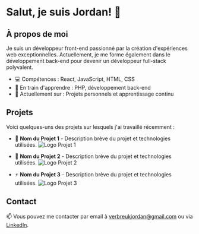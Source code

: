 # Salut, je suis Jordan! 👋

## À propos de moi

Je suis un développeur front-end passionné par la création d'expériences web exceptionnelles. Actuellement, je me forme également dans le développement back-end pour devenir un développeur full-stack polyvalent.

- 💻 Compétences : React, JavaScript, HTML, CSS
- 🌱 En train d'apprendre : PHP, développement back-end
- 🔭 Actuellement sur : Projets personnels et apprentissage continu

## Projets

Voici quelques-uns des projets sur lesquels j'ai travaillé récemment :

- 🚀 **Nom du Projet 1** - Description brève du projet et technologies utilisées.
  ![Logo Projet 1](lien_vers_logo)

- 🌟 **Nom du Projet 2** - Description brève du projet et technologies utilisées.
  ![Logo Projet 2](lien_vers_logo)

- ⚡ **Nom du Projet 3** - Description brève du projet et technologies utilisées.
  ![Logo Projet 3](lien_vers_logo)

## Contact

📫 Vous pouvez me contacter par email à [verbreukjordan@gmail.com](mailto:verbreukjordan@gmail.com) ou via [LinkedIn](lien_vers_profil_LinkedIn).
